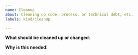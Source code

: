 ```yaml
---
name: Cleanup
about: Cleaning up code, process, or technical debt, etc.
labels: kind/cleanup

---
```


<!-- Please use this template while filing an issue to highlight technical debt to be paid down -->

**What should be cleaned up or changed**:

**Why is this needed**:
